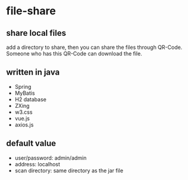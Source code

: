 # file-share

## share local files
add a directory to share, then you can share the files through QR-Code. Someone who has this QR-Code can download the file.

## written in java
* Spring
* MyBatis
* H2 database
* ZXing
* w3.css
* vue.js
* axios.js

## default value
* user/password: admin/admin
* address: localhost
* scan directory: same directory as the jar file

